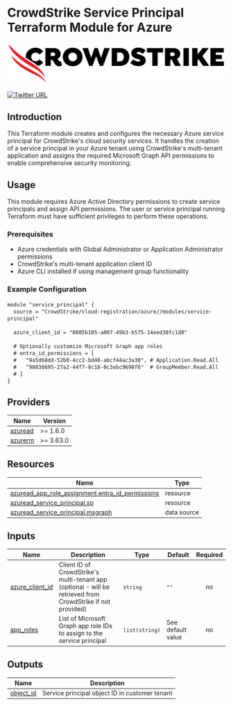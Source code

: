 <!-- BEGIN_TF_DOCS -->
# CrowdStrike Service Principal Terraform Module for Azure

![CrowdStrike Service Principal Terraform Module for Azure](https://raw.githubusercontent.com/CrowdStrike/falconpy/main/docs/asset/cs-logo.png)

[![Twitter URL](https://img.shields.io/twitter/url?label=Follow%20%40CrowdStrike&style=social&url=https%3A%2F%2Ftwitter.com%2FCrowdStrike)](https://twitter.com/CrowdStrike)<br/>

## Introduction

This Terraform module creates and configures the necessary Azure service principal for CrowdStrike's cloud security services. 
It handles the creation of a service principal in your Azure tenant using CrowdStrike's multi-tenant application and assigns the required Microsoft Graph API permissions to enable comprehensive security monitoring.

## Usage

This module requires Azure Active Directory permissions to create service principals and assign API permissions. The user or service principal running Terraform must have sufficient privileges to perform these operations.
### Prerequisites

- Azure credentials with Global Administrator or Application Administrator permissions
- CrowdStrike's multi-tenant application client ID
- Azure CLI installed if using management group functionality

### Example Configuration

```hcl
module "service_principal" {
  source = "CrowdStrike/cloud-registration/azure//modules/service-principal"
  
  azure_client_id = "0805b105-a007-49b3-b575-14eed38fc1d0"
  
  # Optionally customize Microsoft Graph app roles
  # entra_id_permissions = [
  #   "9a5d68dd-52b0-4cc2-bd40-abcf44ac3a30", # Application.Read.All
  #   "98830695-27a2-44f7-8c18-0c3ebc9698f6"  # GroupMember.Read.All
  # ]
}
```

## Providers

| Name | Version |
|------|---------|
| <a name="provider_azuread"></a> [azuread](#provider\_azuread) | >= 1.6.0 |
| <a name="provider_azurerm"></a> [azurerm](#provider\_azurerm) | >= 3.63.0 |

## Resources

| Name | Type |
|------|------|
| [azuread_app_role_assignment.entra_id_permissions](https://registry.terraform.io/providers/hashicorp/azuread/latest/docs/resources/app_role_assignment) | resource |
| [azuread_service_principal.sp](https://registry.terraform.io/providers/hashicorp/azuread/latest/docs/resources/service_principal) | resource |
| [azuread_service_principal.msgraph](https://registry.terraform.io/providers/hashicorp/azuread/latest/docs/data-sources/service_principal) | data source |

## Inputs

| Name | Description | Type | Default | Required |
|------|-------------|------|---------|:--------:|
| <a name="input_azure_client_id"></a> [azure\_client\_id](#input\_azure\_client\_id) | Client ID of CrowdStrike's multi-tenant app (optional - will be retrieved from CrowdStrike if not provided) | `string` | `""` | no |
| <a name="input_entra_id_permissions"></a> [app\_roles](#input\_app\_roles) | List of Microsoft Graph app role IDs to assign to the service principal | `list(string)` | See default value | no |

## Outputs

| Name | Description |
|------|-------------|
| <a name="output_object_id"></a> [object\_id](#output\_object\_id) | Service principal object ID in customer tenant |

<!-- END_TF_DOCS -->
